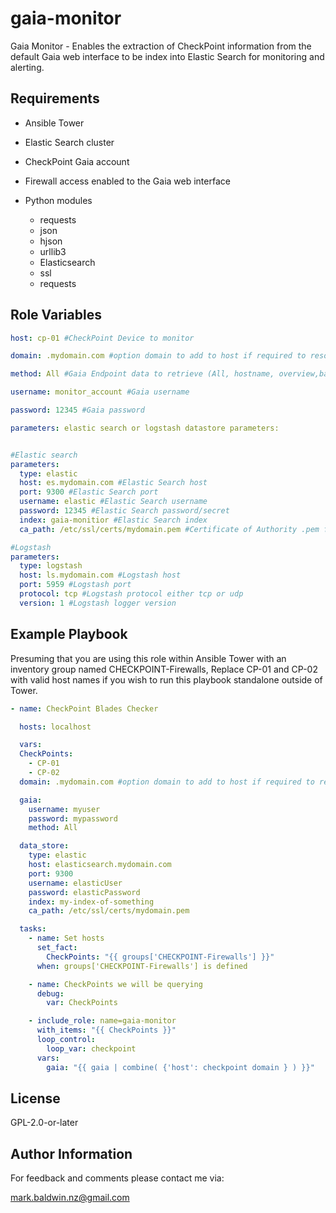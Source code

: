 # gaia-monitor

Gaia Monitor - Enables the extraction of CheckPoint information from the default Gaia web interface to be index into Elastic Search for monitoring and alerting.

## Requirements

- Ansible Tower

- Elastic Search cluster

- CheckPoint Gaia account

- Firewall access enabled to the Gaia web interface

- Python modules
  - requests
  - json
  - hjson
  - urllib3
  - Elasticsearch
  - ssl
  - requests

## Role Variables

```yaml
host: cp-01 #CheckPoint Device to monitor

domain: .mydomain.com #option domain to add to host if required to resolve host

method: All #Gaia Endpoint data to retrieve (All, hostname, overview,backup, operation, monitor, blades-summary)

username: monitor_account #Gaia username

password: 12345 #Gaia password

parameters: elastic search or logstash datastore parameters:


#Elastic search
parameters:
  type: elastic
  host: es.mydomain.com #Elastic Search host
  port: 9300 #Elastic Search port
  username: elastic #Elastic Search username
  password: 12345 #Elastic Search password/secret
  index: gaia-monitior #Elastic Search index
  ca_path: /etc/ssl/certs/mydomain.pem #Certificate of Authority .pem file

#Logstash
parameters:
  type: logstash
  host: ls.mydomain.com #Logstash host
  port: 5959 #Logstash port
  protocol: tcp #Logstash protocol either tcp or udp
  version: 1 #Logstash logger version

```

## Example Playbook

Presuming that you are using this role within Ansible Tower with an inventory group named CHECKPOINT-Firewalls, Replace CP-01 and CP-02 with valid host names if you wish to run this playbook standalone outside of Tower.

```yaml
- name: CheckPoint Blades Checker

  hosts: localhost

  vars:
  CheckPoints:
    - CP-01
    - CP-02
  domain: .mydomain.com #option domain to add to host if required to resolve host

  gaia:
    username: myuser
    password: mypassword
    method: All

  data_store:
    type: elastic
    host: elasticsearch.mydomain.com
    port: 9300
    username: elasticUser
    password: elasticPassword
    index: my-index-of-something
    ca_path: /etc/ssl/certs/mydomain.pem

  tasks:
    - name: Set hosts
      set_fact:
        CheckPoints: "{{ groups['CHECKPOINT-Firewalls'] }}"
      when: groups['CHECKPOINT-Firewalls'] is defined

    - name: CheckPoints we will be querying
      debug:
        var: CheckPoints

    - include_role: name=gaia-monitor
      with_items: "{{ CheckPoints }}"
      loop_control:
        loop_var: checkpoint
      vars:
        gaia: "{{ gaia | combine( {'host': checkpoint domain } ) }}"
```

## License

GPL-2.0-or-later

## Author Information

For feedback and comments please contact me via:

mark.baldwin.nz@gmail.com
